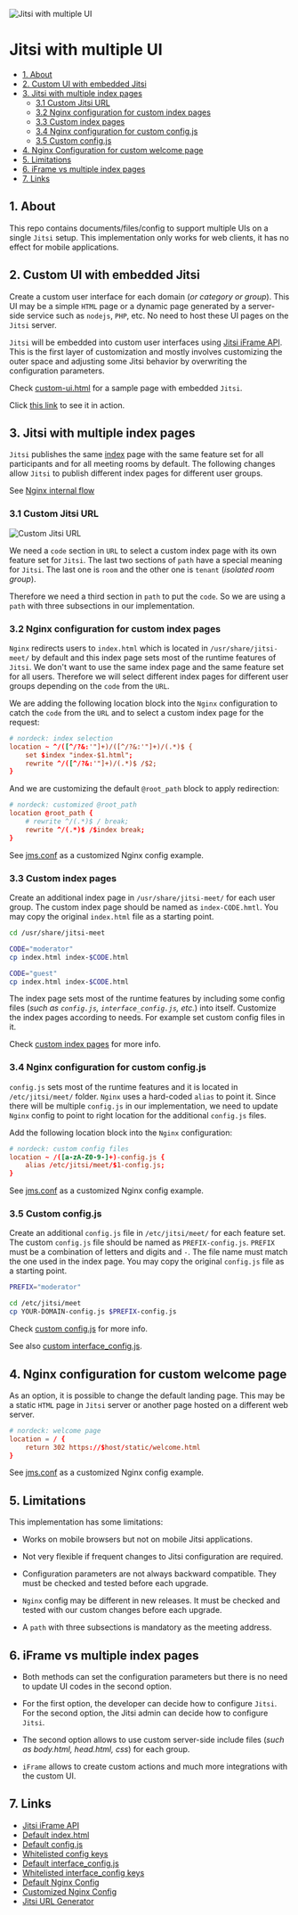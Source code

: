 ![Jitsi with multiple UI](docs/schema-multiple-ui.png)

# Jitsi with multiple UI

- [1. About](#1-about)
- [2. Custom UI with embedded Jitsi](#2-custom-ui-with-embedded-jitsi)
- [3. Jitsi with multiple index pages](#3-jitsi-with-multiple-index-pages)
  - [3.1 Custom Jitsi URL](#31-custom-jitsi-url)
  - [3.2 Nginx configuration for custom index pages](#32-nginx-configuration-for-custom-index-pages)
  - [3.3 Custom index pages](#33-custom-index-pages)
  - [3.4 Nginx configuration for custom config.js](#34-nginx-configuration-for-custom-configjs)
  - [3.5 Custom config.js](#35-custom-configjs)
- [4. Nginx Configuration for custom welcome page](#4-nginx-configuration-for-custom-welcome-page)
- [5. Limitations](#5-limitations)
- [6. iFrame vs multiple index pages](#6-iframe-vs-multiple-index-pages)
- [7. Links](#7-links)

## 1. About

This repo contains documents/files/config to support multiple UIs on a single
`Jitsi` setup. This implementation only works for web clients, it has no effect
for mobile applications.

## 2. Custom UI with embedded Jitsi

Create a custom user interface for each domain (_or category or group_). This UI
may be a simple `HTML` page or a dynamic page generated by a server-side service
such as `nodejs`, `PHP`, etc. No need to host these UI pages on the `Jitsi`
server.

`Jitsi` will be embedded into custom user interfaces using
[Jitsi iFrame API](https://jitsi.github.io/handbook/docs/dev-guide/dev-guide-iframe).
This is the first layer of customization and mostly involves customizing the
outer space and adjusting some Jitsi behavior by overwriting the configuration
parameters.

Check [custom-ui.html](templates/custom-ui/custom-ui.html) for a sample page
with embedded `Jitsi`.

Click
[this link](https://nordeck.github.io/jitsi-multiple-ui/templates/custom-ui/custom-ui.html)
to see it in action.

## 3. Jitsi with multiple index pages

`Jitsi` publishes the same
[index](https://github.com/jitsi/jitsi-meet/blob/master/index.html) page with
the same feature set for all participants and for all meeting rooms by default.
The following changes allow `Jitsi` to publish different index pages for
different user groups.

See [Nginx internal flow](docs/nginx-internal-flow.md)

### 3.1 Custom Jitsi URL

![Custom Jitsi URL](docs/custom-jitsi-url.png)

We need a `code` section in `URL` to select a custom index page with its own
feature set for `Jitsi`. The last two sections of `path` have a special meaning
for `Jitsi`. The last one is `room` and the other one is `tenant` (_isolated
room group_).

Therefore we need a third section in `path` to put the `code`. So we are using a
`path` with three subsections in our implementation.

### 3.2 Nginx configuration for custom index pages

`Nginx` redirects users to `index.html` which is located in
`/usr/share/jitsi-meet/` by default and this index page sets most of the runtime
features of `Jitsi`. We don't want to use the same index page and the same
feature set for all users. Therefore we will select different index pages for
different user groups depending on the `code` from the `URL`.

We are adding the following location block into the `Nginx` configuration to
catch the `code` from the `URL` and to select a custom index page for the
request:

```conf
# nordeck: index selection
location ~ ^/([^/?&:'"]+)/([^/?&:'"]+)/(.*)$ {
    set $index "index-$1.html";
    rewrite ^/([^/?&:'"]+)/(.*)$ /$2;
}
```

And we are customizing the default `@root_path` block to apply redirection:

```conf
# nordeck: customized @root_path
location @root_path {
    # rewrite ^/(.*)$ / break;
    rewrite ^/(.*)$ /$index break;
}
```

See [jms.conf](templates/etc/nginx/sites-available/jms.conf) as a customized
Nginx config example.

### 3.3 Custom index pages

Create an additional index page in `/usr/share/jitsi-meet/` for each user group.
The custom index page should be named as `index-CODE.hmtl`. You may copy the
original `index.html` file as a starting point.

```bash
cd /usr/share/jitsi-meet

CODE="moderator"
cp index.html index-$CODE.html

CODE="guest"
cp index.html index-$CODE.html
```

The index page sets most of the runtime features by including some config files
(_such as `config.js`, `interface_config.js`, etc._) into itself. Customize the
index pages according to needs. For example set custom config files in it.

Check [custom index pages](docs/custom-index-pages.md) for more info.

### 3.4 Nginx configuration for custom config.js

`config.js` sets most of the runtime features and it is located in
`/etc/jitsi/meet/` folder. `Nginx` uses a hard-coded `alias` to point it. Since
there will be multiple `config.js` in our implementation, we need to update
`Nginx` config to point to right location for the additional `config.js` files.

Add the following location block into the `Nginx` configuration:

```conf
# nordeck: custom config files
location ~ /([a-zA-Z0-9-]+)-config.js {
    alias /etc/jitsi/meet/$1-config.js;
}
```

See [jms.conf](templates/etc/nginx/sites-available/jms.conf) as a customized
Nginx config example.

### 3.5 Custom config.js

Create an additional `config.js` file in `/etc/jitsi/meet/` for each feature
set. The custom `config.js` file should be named as `PREFIX-config.js`. `PREFIX`
must be a combination of letters and digits and `-`. The file name must match
the one used in the index page. You may copy the original `config.js` file as a
starting point.

```bash
PREFIX="moderator"

cd /etc/jitsi/meet
cp YOUR-DOMAIN-config.js $PREFIX-config.js
```

Check [custom config.js](docs/custom-config-js.md) for more info.

See also [custom interface_config.js](docs/custom-interface-config.md).

## 4. Nginx configuration for custom welcome page

As an option, it is possible to change the default landing page. This may be a
static `HTML` page in `Jitsi` server or another page hosted on a different web
server.

```conf
# nordeck: welcome page
location = / {
    return 302 https://$host/static/welcome.html
}
```

See [jms.conf](templates/etc/nginx/sites-available/jms.conf) as a customized
Nginx config example.

## 5. Limitations

This implementation has some limitations:

- Works on mobile browsers but not on mobile Jitsi applications.

- Not very flexible if frequent changes to Jitsi configuration are required.

- Configuration parameters are not always backward compatible. They must be
  checked and tested before each upgrade.

- `Nginx` config may be different in new releases. It must be checked and tested
  with our custom changes before each upgrade.

- A `path` with three subsections is mandatory as the meeting address.

## 6. iFrame vs multiple index pages

- Both methods can set the configuration parameters but there is no need to
  update UI codes in the second option.

- For the first option, the developer can decide how to configure `Jitsi`. For
  the second option, the Jitsi admin can decide how to configure `Jitsi`.

- The second option allows to use custom server-side include files (_such as
  body.html, head.html, css_) for each group.

- `iFrame` allows to create custom actions and much more integrations with the
  custom UI.

## 7. Links

- [Jitsi iFrame API](https://jitsi.github.io/handbook/docs/dev-guide/dev-guide-iframe)
- [Default index.html](https://github.com/jitsi/jitsi-meet/blob/master/index.html)
- [Default config.js](https://github.com/jitsi/jitsi-meet/blob/master/config.js)
- [Whitelisted config keys](https://github.com/jitsi/jitsi-meet/blob/master/react/features/base/config/configWhitelist.ts)
- [Default interface_config.js](https://github.com/jitsi/jitsi-meet/blob/master/interface_config.js)
- [Whitelisted interface_config keys](https://github.com/jitsi/jitsi-meet/blob/master/react/features/base/config/interfaceConfigWhitelist.ts)
- [Default Nginx Config](https://github.com/jitsi/jitsi-meet/blob/master/doc/debian/jitsi-meet/jitsi-meet.example)
- [Customized Nginx Config](templates/etc/nginx/sites-available/jms.conf)
- [Jitsi URL Generator](https://shawnchin.github.io/jitsi-url-generator/)
